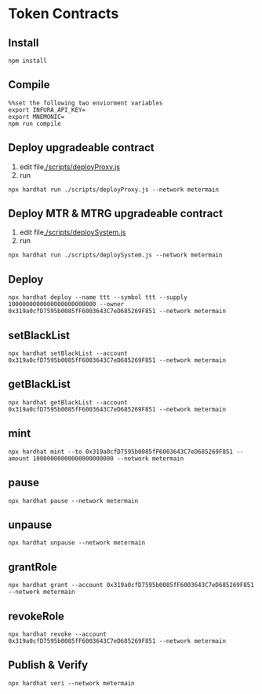 # Token Contracts

## Install
```
npm install
```

## Compile
```
%%set the following two enviorment variables
export INFURA_API_KEY=
export MNEMONIC=
npm run compile
```

## Deploy upgradeable contract
1. edit file[./scripts/deployProxy.js](./scripts/deployProxy.js)
2. run
```
npx hardhat run ./scripts/deployProxy.js --network metermain
```

## Deploy MTR & MTRG upgradeable contract
1. edit file[./scripts/deploySystem.js](./scripts/deploySystem.js)
2. run
```
npx hardhat run ./scripts/deploySystem.js --network metermain
```

## Deploy
```
npx hardhat deploy --name ttt --symbol ttt --supply 1000000000000000000000000 --owner 0x319a0cfD7595b0085fF6003643C7eD685269F851 --network metermain
```

## setBlackList
```
npx hardhat setBlackList --account 0x319a0cfD7595b0085fF6003643C7eD685269F851 --network metermain
```

## getBlackList
```
npx hardhat getBlackList --account 0x319a0cfD7595b0085fF6003643C7eD685269F851 --network metermain
```

## mint
```
npx hardhat mint --to 0x319a0cfD7595b0085fF6003643C7eD685269F851 --amount 10000000000000000000000 --network metermain
```

## pause
```
npx hardhat pause --network metermain
```

## unpause
```
npx hardhat unpause --network metermain
```

## grantRole
```
npx hardhat grant --account 0x319a0cfD7595b0085fF6003643C7eD685269F851 --network metermain
```

## revokeRole
```
npx hardhat revoke --account 0x319a0cfD7595b0085fF6003643C7eD685269F851 --network metermain
```

## Publish & Verify
```
npx hardhat veri --network metermain
```

